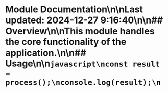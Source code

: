 # Module Documentation\n\nLast updated: 2024-12-27 9:16:40\n\n## Overview\n\nThis module handles the core functionality of the application.\n\n## Usage\n\n```javascript\nconst result = process();\nconsole.log(result);\n```
